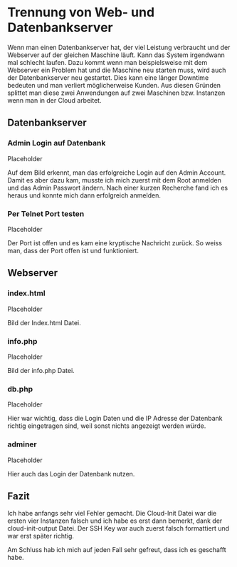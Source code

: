 # Trennung von Web- und Datenbankserver

Wenn man einen Datenbankserver hat, der viel Leistung verbraucht und der Webserver auf der gleichen Maschine läuft. Kann das System irgendwann mal schlecht laufen. Dazu kommt wenn man beispielsweise mit dem Webserver ein Problem hat und die Maschine neu starten muss, wird auch der Datenbankserver neu gestartet. Dies kann eine länger Downtime bedeuten und man verliert möglicherweise Kunden. Aus diesen Gründen splittet man diese zwei Anwendungen auf zwei Maschinen bzw. Instanzen wenn man in der Cloud arbeitet. 

## Datenbankserver

### Admin Login auf Datenbank
Placeholder

Auf dem Bild erkennt, man das erfolgreiche Login auf den Admin Account. Damit es aber dazu kam, musste ich mich zuerst mit dem Root anmelden und das Admin Passwort ändern. Nach einer kurzen Recherche fand ich es heraus und konnte mich dann erfolgreich anmelden. 

### Per Telnet Port testen
Placeholder

Der Port ist offen und es kam eine kryptische Nachricht zurück. So weiss man, dass der Port offen ist und funktioniert. 

## Webserver 

### index.html
Placeholder

Bild der Index.html Datei. 

### info.php
Placeholder

Bild der info.php Datei.

### db.php
Placeholder

Hier war wichtig, dass die Login Daten und die IP Adresse der Datenbank richtig eingetragen sind, weil sonst nichts angezeigt werden würde. 

### adminer
Placeholder

Hier auch das Login der Datenbank nutzen. 

## Fazit
Ich habe anfangs sehr viel Fehler gemacht. Die Cloud-Init Datei war die ersten vier Instanzen falsch und ich habe es erst dann bemerkt, dank der cloud-init-output Datei. Der SSH Key war auch zuerst falsch formattiert und war erst später richtig. 

Am Schluss  hab ich mich auf jeden Fall sehr gefreut, dass ich es geschafft habe. 